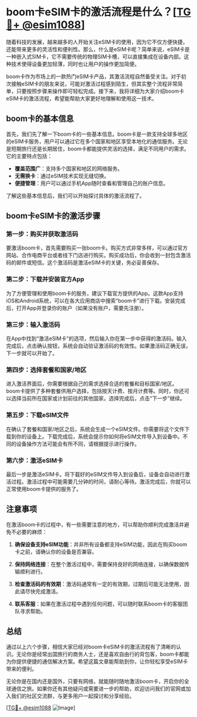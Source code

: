 # boom卡eSIM卡的激活流程是什么？[[TG💪+ @esim1088](https://t.me/s/esim1088)]

随着科技的发展，越来越多的人开始关注eSIM卡的使用，因为它不仅方便快捷，还能带来更多的灵活性和便利性。那么，什么是eSIM卡呢？简单来说，eSIM卡是一种嵌入式SIM卡，它不需要传统的物理SIM卡槽，可以直接集成在设备内部。这种技术使得设备更加轻薄，同时也让用户的操作更加简便。

boom卡作为市场上的一款热门eSIM卡产品，其激活流程自然备受关注。对于初次接触eSIM卡的朋友来说，可能对激活过程感到陌生，但其实整个流程非常简单，只要按照步骤来操作即可轻松完成。接下来，我将详细为大家介绍boom卡eSIM卡的激活流程，希望能帮助大家更好地理解和使用这一技术。

## boom卡的基本信息

首先，我们先了解一下boom卡的一些基本信息。boom卡是一款支持全球多地区的eSIM卡服务，用户可以通过它在多个国家和地区享受本地化的通信服务。无论是短期旅行还是长期居住，boom卡都能提供灵活的选择，满足不同用户的需求。它的主要特点包括：

- **覆盖范围广**：支持多个国家和地区的网络服务。
- **无需换卡**：通过eSIM技术实现无缝切换。
- **便捷管理**：用户可以通过手机App随时查看和管理自己的账户信息。

了解这些基本信息后，我们可以开始探讨具体的激活流程了。

## boom卡eSIM卡的激活步骤

### 第一步：购买并获取激活码

要激活boom卡，首先需要购买一张boom卡。购买方式非常多样，可以通过官方网站、合作电商平台或者线下门店进行购买。购买成功后，你会收到一封包含激活码的邮件或短信。这个激活码是激活eSIM卡的关键，务必妥善保存。

### 第二步：下载并安装官方App

为了方便管理和使用boom卡的服务，建议下载官方提供的App。这款App支持iOS和Android系统，可以在各大应用商店中搜索“boom卡”进行下载。安装完成后，打开App并登录你的账户（如果没有账户，需要先注册）。

### 第三步：输入激活码

在App中找到“激活eSIM卡”的选项，然后输入你在第一步中获得的激活码。输入完成后，点击确认按钮，系统会自动验证激活码的有效性。如果激活码正确无误，下一步就可以开始了。

### 第四步：选择套餐和国家/地区

进入激活界面后，你需要根据自己的需求选择合适的套餐和目标国家/地区。boom卡提供了多种套餐供用户选择，包括按天计费、按月计费等。同时，你还可以选择当前所在国家或计划前往的其他国家。选择完成后，点击“下一步”继续。

### 第五步：下载eSIM文件

在确认了套餐和国家/地区之后，系统会生成一个eSIM文件。你需要将这个文件下载到你的设备上。下载完成后，系统会提示你如何将eSIM文件导入到设备中。不同的设备操作方法可能会有所不同，请根据提示进行操作。

### 第六步：激活eSIM卡

最后一步是激活eSIM卡。将下载好的eSIM文件导入到设备后，设备会自动进行激活过程。激活过程中可能需要几分钟的时间，请耐心等待。激活完成后，你就可以正常使用boom卡提供的服务了。

## 注意事项

在激活boom卡的过程中，有一些需要注意的地方，可以帮助你顺利完成激活并避免不必要的麻烦：

1. **确保设备支持eSIM功能**：并非所有设备都支持eSIM功能，因此在购买boom卡之前，请确认你的设备是否兼容。
   
2. **保持网络连接**：在整个激活过程中，需要保持良好的网络连接，以确保数据传输顺利进行。

3. **检查激活码的有效期**：激活码通常有一定的有效期，过期后可能无法使用，因此请尽快完成激活。

4. **联系客服**：如果在激活过程中遇到任何问题，可以随时联系boom卡的客服团队寻求帮助。

## 总结

通过以上六个步骤，相信大家已经对boom卡eSIM卡的激活流程有了清晰的认识。无论你是经常出国旅行的商务人士，还是喜欢自由行的背包客，boom卡都能为你提供便捷的通信解决方案。希望这篇文章能帮助到你，让你轻松享受eSIM卡带来的便利。

无论你是在国内还是国外，只要有网络，就能随时随地激活boom卡，开启你的全球通信之旅。如果你还有其他疑问或需要进一步的帮助，欢迎访问我们的官网或加入我们的社区交流群，与更多用户一起探讨和分享经验。

[[TG💪+ @esim1088](https://t.me/s/esim1088) ![Image](https://i.postimg.cc/4NQfJmqS/Snipaste-2025-05-13-00-14-12.png)]